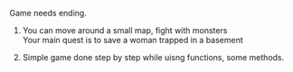 
Game needs ending.

1. You can move around a small map, fight with monsters  
Your main quest is to save a woman trapped in a basement

2. Simple game done step by step while uisng functions, some methods.
